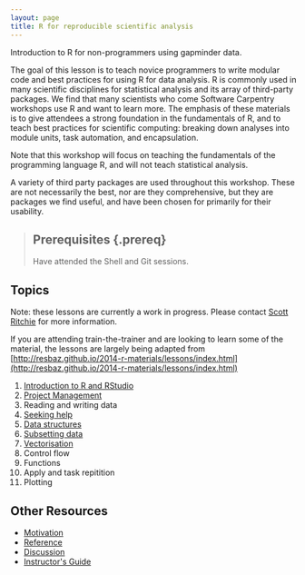 ```yaml
---
layout: page
title: R for reproducible scientific analysis
---
```


Introduction to R for non-programmers using gapminder data.

The goal of this lesson is to teach novice programmers to write modular code
and best practices for using R for data analysis. R is commonly used in many
scientific disciplines for statistical analysis and its array of third-party
packages. We find that many scientists who come Software Carpentry workshops
use R and want to learn more. The emphasis of these materials is to give
attendees a strong foundation in the fundamentals of R, and to teach best
practices for scientific computing: breaking down analyses into module units,
task automation, and encapsulation.

Note that this workshop will focus on teaching the fundamentals of the 
programming language R, and will not teach statistical analysis.

A variety of third party packages are used throughout this workshop. These
are not necessarily the best, nor are they comprehensive, but they are 
packages we find useful, and have been chosen for primarily for their 
usability.

> ## Prerequisites {.prereq}
>
> Have attended the Shell and Git sessions.
>

## Topics

Note: these lessons are currently a work in progress. Please contact
[Scott Ritchie](sritchie73@gmail.com) for more information. 

If you are attending train-the-trainer and are looking to learn some of
the material, the lessons are largely being adapted from 
[http://resbaz.github.io/2014-r-materials/lessons/index.html](http://resbaz.github.io/2014-r-materials/lessons/index.html)

1.  [Introduction to R and RStudio](01-rstudio-intro.html)
2.  [Project Management](02-project-intro.html)
3.  Reading and writing data
4.  [Seeking help](04-seeking-help.html)
5.  [Data structures](05-data-structures.html)
6.  [Subsetting data](06-data-subsetting.html)
7.  [Vectorisation](07-vectorisation.html)
8.  Control flow
9.  Functions
10. Apply and task repitition
11. Plotting

<!-- Final version
1.  [Introduction to R and RStudio](01-rstudio-intro.html)
2.  [Project Management](02-project-intro.html)
3.  [Reading and writing data](03-rw-data.html)
4.  [Seeking help](04-seeking-help.html)
5.  [Data structures](05-data-structures.html)
6.  [Subsetting data](06-data-subsetting.html)
7.  [Vectorisation](07-vectorisation.html)
8.  [Control flow](08-control-flow.html)
9.  [Functions](09-functions.html)
10. [Apply and task repitition](10-apply.html)
11. [Plotting](11-plotting.html)
-->


## Other Resources

*   [Motivation](motivation.html)
*   [Reference](reference.html)
*   [Discussion](discussion.html)
*   [Instructor's Guide](instructors.html)
